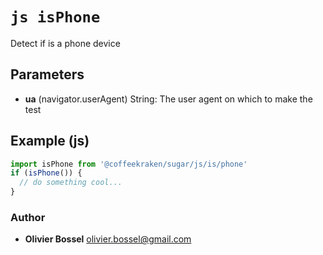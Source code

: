 


<!-- @namespace    sugar.js.is -->
<!-- @name    isPhone -->

# ```js isPhone ```


Detect if is a phone device

## Parameters

- **ua** (navigator.userAgent) String: The user agent on which to make the test



## Example (js)

```js
import isPhone from '@coffeekraken/sugar/js/is/phone'
if (isPhone()) {
  // do something cool...
}
```


### Author
- **Olivier Bossel** <a href="mailto:olivier.bossel@gmail.com">olivier.bossel@gmail.com</a> 



